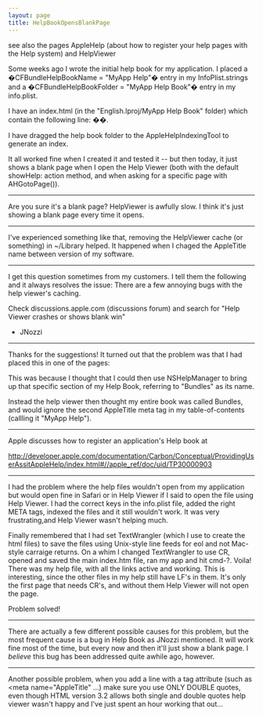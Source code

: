 ```yaml
---
layout: page
title: HelpBookOpensBlankPage
---
```


 see also the pages AppleHelp (about how to register your help pages with the Help system) and HelpViewer

Some weeks ago I wrote the initial help book for my application. I placed a �CFBundleHelpBookName = "MyApp Help"� entry in my InfoPlist.strings and a �CFBundleHelpBookFolder = "MyApp Help Book"� entry in my info.plist.

I have an index.html (in the "English.lproj/MyApp Help Book" folder) which contain the following line: �<meta name="AppleTitle" content="MyApp Help">�.

I have dragged the help book folder to the AppleHelpIndexingTool to generate an index.

It all worked fine when I created it and tested it -- but then today, it just shows a blank page when I open the Help Viewer (both with the default showHelp: action method, and when asking for a specific page with AHGotoPage()).

----

Are you sure it's a blank page? HelpViewer is awfully slow. I think it's just showing a blank page every time it opens.

----

I've experienced something like that, removing the HelpViewer cache (or something) in ~/Library helped. It happened when I chaged the AppleTitle name between version of my software.

----

I get this question sometimes from my customers. I tell them the following and it always resolves the issue: There are a few annoying bugs with the help viewer's caching.

Check discussions.apple.com (discussions forum) and search for "Help Viewer crashes or shows blank win"

 - JNozzi

----

Thanks for the suggestions! It turned out that the problem was that I had placed this in one of the pages:
    
<meta name="AppleTitle" content="Bundles">


This was because I thought that I could then use NSHelpManager to bring up that specific section of my Help Book, referring to "Bundles" as its name.

Instead the help viewer then thought my entire book was called Bundles, and would ignore the second AppleTitle meta tag in my table-of-contents (callling it "MyApp Help").

----

Apple discusses how to register an application's Help book at 

http://developer.apple.com/documentation/Carbon/Conceptual/ProvidingUserAssitAppleHelp/index.html#//apple_ref/doc/uid/TP30000903

----

I had the problem where the help files wouldn't open from my application but would open fine in Safari or in Help Viewer if I said to open the file using Help Viewer. I had the correct keys in the info.plist file, added the right META tags, indexed the files and it still wouldn't work. It was very frustrating,and Help Viewer wasn't helping much.

Finally remembered that I had set TextWrangler (which I use to create the html files) to save the files using Unix-style line feeds for eol and not Mac-style carraige returns. On a whim I changed TextWrangler to use CR, opened and saved the main index.htm file, ran my app and hit cmd-?. Voila! There was my help file, with all the links active and working. This is interesting, since the other files in my help still have LF's in them. It's only the first page that needs CR's, and without them Help Viewer will not open the page.

Problem solved!

----

There are actually a few different possible causes for this problem, but the most frequent cause is a bug in Help Book as JNozzi mentioned. It will work fine most of the time, but every now and then it'll just show a blank page. I *believe* this bug has been addressed quite awhile ago, however.

----

Another possible problem, when you add a line with a tag attribute (such as <meta name="A<nowiki/>ppleTitle" ...) make sure you use ONLY DOUBLE quotes, even though HTML version 3.2 allows both single and double quotes help viewer wasn't happy and I've just spent an hour working that out...

